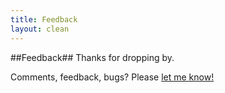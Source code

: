```yaml
---
title: Feedback
layout: clean
---
```


##Feedback##
Thanks for dropping by.

Comments, feedback, bugs?
Please <a class="email" title="Feedback for brunosan.eu" href="mailto:brunosan@gmail.com?subject=Feedback">let me know!</a>

